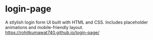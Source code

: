 # login-page
A stlylish login form UI built with HTML and CSS. Includes placeholder animations and mobile-friendly layout.
https://rohitkumawat740.github.io/login-page/
